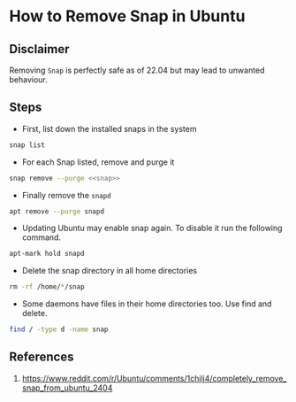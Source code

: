# How to Remove Snap in Ubuntu

## Disclaimer

Removing `Snap` is perfectly safe as of 22.04 but may lead to unwanted behaviour.

## Steps

* First, list down the installed snaps in the system

```bash
snap list
```

* For each Snap listed, remove and purge it

```bash
snap remove --purge <<snap>>
```

* Finally remove the `snapd`

```bash
apt remove --purge snapd
```

* Updating Ubuntu may enable snap again. To disable it run the following command.

```bash
apt-mark hold snapd
```

* Delete the snap directory in all home directories

```bash
rm -rf /home/*/snap
```

* Some daemons have files in their home directories too. Use find and delete.

```bash
find / -type d -name snap
```

## References

1. <https://www.reddit.com/r/Ubuntu/comments/1chilj4/completely_remove_snap_from_ubuntu_2404>
